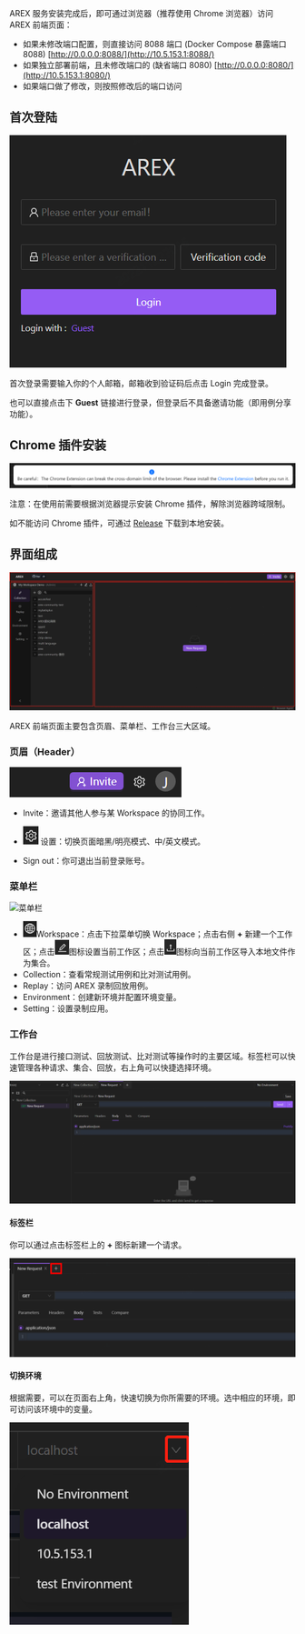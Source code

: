 AREX 服务安装完成后，即可通过浏览器（推荐使用 Chrome 浏览器）访问 AREX 前端页面：

- 如果未修改端口配置，则直接访问 8088 端口 (Docker Compose 暴露端口 8088) [http://0.0.0.0:8088/](http://10.5.153.1:8088/)
- 如果独立部署前端，且未修改端口的 (缺省端口 8080) [http://0.0.0.0:8080/](http://10.5.153.1:8080/)
- 如果端口做了修改，则按照修改后的端口访问

## 首次登陆

![登录](../resource/c1.log.png)

首次登录需要输入你的个人邮箱，邮箱收到验证码后点击 Login 完成登录。

也可以直接点击下 **Guest** 链接进行登录，但登录后不具备邀请功能（即用例分享功能）。

## Chrome 插件安装

![插件](../resource/c1.chrome.extension.png)

注意：在使用前需要根据浏览器提示安装 Chrome 插件，解除浏览器跨域限制。

如不能访问 Chrome 插件，可通过 [Release](https://github.com/arextest/arex-chrome-extension/releases) 下载到本地安装。

## 界面组成

![界面概览](../resource/c1.overview.jpg)

AREX 前端页面主要包含页眉、菜单栏、工作台三大区域。

### 页眉（Header）

![页眉](../resource/c1.header.png)

- Invite：邀请其他人参与某 Workspace 的协同工作。

- ![Settings icon](../resource/c1.setting.icon.png) 设置：切换页面暗黑/明亮模式、中/英文模式。

- Sign out：你可退出当前登录账号。

### 菜单栏

![菜单栏](../resource/c1.sidebar.png)

- ![工作区](../resource/c1.workspace.icon.png)Workspace：点击下拉菜单切换 Workspace；点击右侧 **+** 新建一个工作区；点击![编辑工作区](../resource/c1.rename.png)图标设置当前工作区；点击![导入](../resource/c1.import.png)图标向当前工作区导入本地文件作为集合。
- Collection：查看常规测试用例和比对测试用例。
- Replay：访问 AREX 录制回放用例。
- Environment：创建新环境并配置环境变量。
- Setting：设置录制应用。

### 工作台

工作台是进行接口测试、回放测试、比对测试等操作时的主要区域。标签栏可以快速管理各种请求、集合、回放，右上角可以快捷选择环境。

![工作台](../resource/c1.workbench.png)

#### 标签栏

你可以通过点击标签栏上的 **+** 图标新建一个请求。

![新建请求](../resource/c1.newrequest.png)

#### 切换环境

根据需要，可以在页面右上角，快速切换为你所需要的环境。选中相应的环境，即可访问该环境中的变量。

![切换环境](../resource/c1.change.environment.png)
